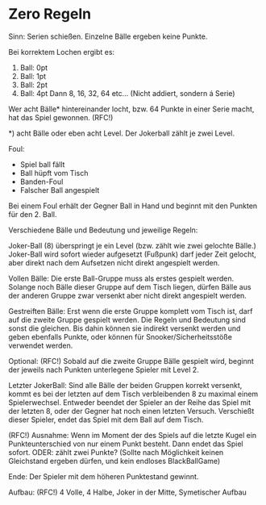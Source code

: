 #   Zero Regeln


Sinn:
Serien schießen. 
Einzelne Bälle ergeben keine Punkte.

Bei korrektem Lochen ergibt es:
1. Ball:  0pt
2. Ball:  1pt
3. Ball:  2pt
4. Ball:  4pt
  Dann 8, 16, 32, 64 etc…
  (Nicht addiert, sondern á Serie)
  
Wer acht Bälle* hintereinander locht, bzw. 64 Punkte in einer Serie macht, hat das Spiel gewonnen. (RFC!)

*) acht Bälle oder eben acht Level. Der Jokerball zählt je zwei Level. 


Foul: 
- Spiel ball fällt
- Ball hüpft vom Tisch
- Banden-Foul 
- Falscher Ball angespielt

Bei einem Foul erhält der Gegner Ball in Hand und beginnt mit den Punkten für den 2. Ball.


Verschiedene Bälle und Bedeutung und jeweilige Regeln:

Joker-Ball (8) überspringt je ein Level (bzw. zählt wie zwei gelochte Bälle.)
Joker-Ball wird sofort wieder aufgesetzt (Fußpunk) darf jeder Zeit gelocht, aber direkt nach dem Aufsetzen nicht direkt angespielt werden.

Vollen Bälle:
Die erste Ball-Gruppe muss als erstes gespielt werden. Solange noch Bälle dieser Gruppe auf dem Tisch liegen, dürfen Bälle aus der anderen Gruppe zwar versenkt aber nicht direkt angespielt werden.

Gestreiften Bälle:
Erst wenn die erste Gruppe komplett vom Tisch ist, darf auf die zweite Gruppe gespielt werden. Die Regeln und Bedeutung sind sonst die gleichen. Bis dahin können sie indirekt versenkt werden und geben ebenfalls Punkte, oder können für Snooker/Sicherheitsstöße verwendet werden. 

Optional: (RFC!)
Sobald auf die zweite Gruppe Bälle gespielt wird, beginnt der jeweils nach Punkten unterlegene Spieler mit Level 2.

Letzter JokerBall:
Sind alle Bälle der beiden Gruppen korrekt versenkt, kommt es bei der letzten auf dem Tisch verbleibenden 8 zu maximal einem Spielerwechsel. Entweder beendet der Spieler an der Reihe das Spiel mit der letzten 8, oder der Gegner hat noch einen letzten Versuch. Verschießt dieser Spieler, endet das Spiel mit dem Ball auf dem Tisch. 

(RFC!) Ausnahme: Wenn im Moment der des Spiels auf die letzte Kugel ein Punkteunterschied von nur einem Punkt besteht. Dann endet das Spiel sofort. ODER: zählt zwei Punkte? 
(Sollte nach Möglichkeit keinen Gleichstand ergeben dürfen, und kein endloses BlackBallGame) 

Ende:
Der Spieler mit dem höheren Punktestand gewinnt. 

Aufbau:   (RFC!)
4 Volle, 
4 Halbe, 
Joker in der Mitte, 
Symetischer Aufbau
